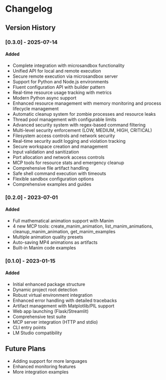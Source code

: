 # Changelog

## Version History

### [0.3.0] - 2025-07-14
#### Added
- Complete integration with microsandbox functionality
- Unified API for local and remote execution
- Secure remote execution via microsandbox server
- Support for Python and Node.js environments
- Fluent configuration API with builder pattern
- Real-time resource usage tracking with metrics
- Modern Python async support
- Enhanced resource management with memory monitoring and process lifecycle management
- Automatic cleanup system for zombie processes and resource leaks
- Thread pool management with configurable limits
- Advanced security system with regex-based command filtering
- Multi-level security enforcement (LOW, MEDIUM, HIGH, CRITICAL)
- Filesystem access controls and network security
- Real-time security audit logging and violation tracking
- Secure workspace creation and management
- Input validation and sanitization
- Port allocation and network access controls
- MCP tools for resource stats and emergency cleanup
- Comprehensive file artifact handling
- Safe shell command execution with timeouts
- Flexible sandbox configuration options
- Comprehensive examples and guides

### [0.2.0] - 2023-07-01
#### Added
- Full mathematical animation support with Manim
- 4 new MCP tools: create_manim_animation, list_manim_animations, cleanup_manim_animation, get_manim_examples
- Multiple animation quality presets
- Auto-saving MP4 animations as artifacts
- Built-in Manim code examples

### [0.1.0] - 2023-01-15
#### Added
- Initial enhanced package structure
- Dynamic project root detection
- Robust virtual environment integration
- Enhanced error handling with detailed tracebacks
- Artifact management with Matplotlib/PIL support
- Web app launching (Flask/Streamlit)
- Comprehensive test suite
- MCP server integration (HTTP and stdio)
- CLI entry points
- LM Studio compatibility

## Future Plans
- Adding support for more languages
- Enhanced monitoring features
- More integration examples
